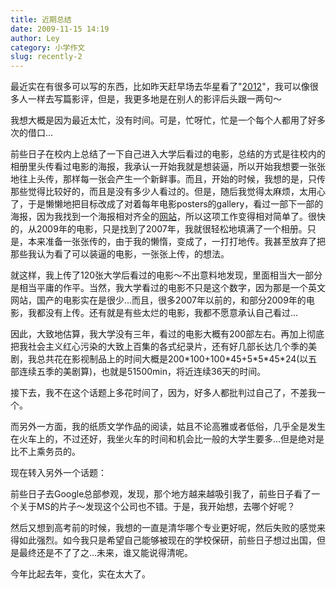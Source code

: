 ```yaml
---
title: 近期总结
date: 2009-11-15 14:19
author: Ley
category: 小学作文
slug: recently-2
---
```

最近实在有很多可以写的东西，比如昨天赶早场去华星看了"[2012][]"，我可以像很多人一样去写篇影评，但是，我更多地是在别人的影评后头跟一两句～

我想大概是因为最近太忙，没有时间。可是，忙呀忙，忙是一个每个人都用了好多次的借口...

前些日子在校内上总结了一下自己进入大学后看过的电影，总结的方式是往校内的相册里头传看过电影的海报，我承认一开始我就是想装逼，所以开始我想要一张张地往上头传，那样每一张会产生一个新鲜事。而且，开始的时候，我想的是，只传那些觉得比较好的，而且是没有多少人看过的。但是，随后我觉得太麻烦，太用心了，于是懒懒地把目标改成了对着每年电影posters的gallery，看过一部下一部的海报，因为我找到一个海报相对齐全的[网站][]，所以这项工作变得相对简单了。很快的，从2009年的电影，只是找到了2007年，我就很轻松地填满了一个相册。只是，本来准备一张张传的，由于我的懒惰，变成了，一打打地传。我甚至放弃了把那些我认为看了可以装逼的电影，一张张上传，的想法。<!--more-->

就这样，我上传了120张大学后看过的电影～不出意料地发现，里面相当大一部分是相当平庸的作平。当然，我大学看过的电影不只是这个数字，因为那是一个英文网站，国产的电影实在是很少...而且，很多2007年以前的，和部分2009年的电影，我都没有上传。还有就是有些太烂的电影，我都不愿意承认自己看过...

因此，大致地估算，我大学没有三年，看过的电影大概有200部左右。再加上彻底把我社会主义红心污染的大致上百集的各式纪录片，还有好几部长达几个季的美剧，我总共花在影视制品上的时间大概是200\*100+100\*45+5\*5\*45\*24(以五部连续五季的美剧算)，也就是51500min，将近连续36天的时间。

接下去，我不在这个话题上多花时间了，因为，好多人都批判过自己了，不差我一个。

而另外一方面，我的纸质文学作品的阅读，姑且不论高雅或者低俗，几乎全是发生在火车上的，不过还好，我坐火车的时间和机会比一般的大学生要多...但是绝对是比不上乘务员的。

现在转入另外一个话题：

前些日子去Google总部参观，发现，那个地方越来越吸引我了，前些日子看了一个关于MS的片子～发现这个公司也不错。于是，我开始想，去哪个好呢？

然后又想到高考前的时候，我想的一直是清华哪个专业更好呢，然后失败的感觉来得如此强烈。如今我只是希望自己能够被现在的学校保研，前些日子想过出国，但是最终还是不了了之...未来，谁又能说得清呢。

今年比起去年，变化，实在太大了。

  [2012]: http://www.mtime.com/movie/80706/
  [网站]: http://www.impawards.com/
